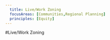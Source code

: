 ```yaml
---
  title: Live/Work Zoning
  focusAreas: [Communities,Regional Planning]
  principles: [Equity]
---
```

#Live/Work Zoning